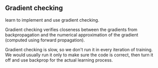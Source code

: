 ## Gradient checking
learn to implement and use gradient checking.

Gradient checking verifies closeness between the gradients from backpropagation and the numerical approximation of the gradient (computed using forward propagation). <br>

Gradient checking is slow, so we don't run it in every iteration of training. We would usually run it only to make sure the code is correct, then turn it off and use backprop for the actual learning process.<br>
